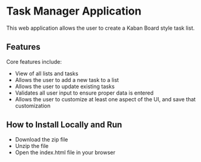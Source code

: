 # Task Manager Application

This web application allows the user to create a Kaban Board style task list.

## Features

Core features include:
- View of all lists and tasks
- Allows the user to add a new task to a list
- Allows the user to update existing tasks
- Validates all user input to ensure proper data is entered
- Allows the user to customize at least one aspect of the UI, and save that customization

## How to Install Locally and Run

- Download the zip file
- Unzip the file
- Open the index.html file in your browser

